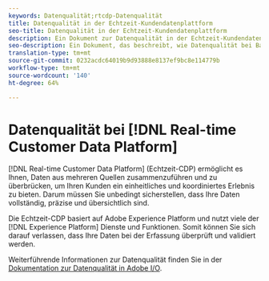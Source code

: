 ```yaml
---
keywords: Datenqualität;rtcdp-Datenqualität
title: Datenqualität in der Echtzeit-Kundendatenplattform
seo-title: Datenqualität in der Echtzeit-Kundendatenplattform
description: Ein Dokument zur Datenqualität in der Echtzeit-Kundendatenplattform
seo-description: Ein Dokument, das beschreibt, wie Datenqualität bei Batch- und Datenerfassung in der Echtzeit-Kundendatenplattform von sichergestellt wird
translation-type: tm+mt
source-git-commit: 0232acdc64019b9d93888e8137ef9bc8e114779b
workflow-type: tm+mt
source-wordcount: '140'
ht-degree: 64%

---
```



# Datenqualität bei [!DNL Real-time Customer Data Platform]

[!DNL Real-time Customer Data Platform] (Echtzeit-CDP) ermöglicht es Ihnen, Daten aus mehreren Quellen zusammenzuführen und zu überbrücken, um Ihren Kunden ein einheitliches und koordiniertes Erlebnis zu bieten. Darum müssen Sie unbedingt sicherstellen, dass Ihre Daten vollständig, präzise und übersichtlich sind.

Die Echtzeit-CDP basiert auf Adobe Experience Platform und nutzt viele der [!DNL Experience Platform] Dienste und Funktionen. Somit können Sie sich darauf verlassen, dass Ihre Daten bei der Erfassung überprüft und validiert werden.

Weiterführende Informationen zur Datenqualität finden Sie in der [Dokumentation zur Datenqualität in Adobe I/O](../../ingestion/quality/overview.md).